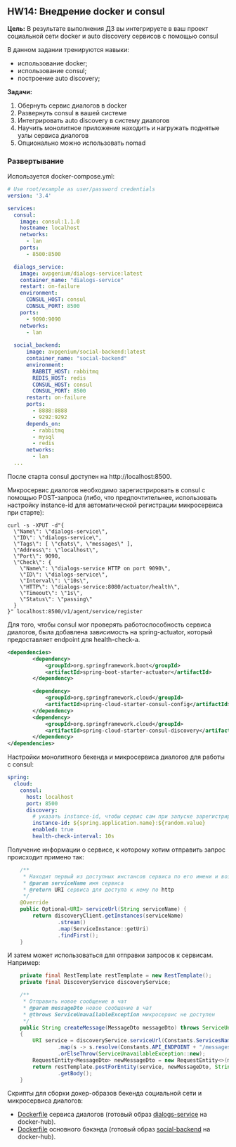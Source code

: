 ## HW14: Внедрение docker и consul

**Цель:** В результате выполнения ДЗ вы интегрируете в ваш проект социальной сети docker и auto discovery сервисов с помощью consul

В данном задании тренируются навыки:
- использование docker;
- использование consul;
- построение auto discovery;

**Задачи:**
1) Обернуть сервис диалогов в docker
2) Развернуть consul в вашей системе
3) Интегрировать auto discovery в систему диалогов
4) Научить монолитное приложение находить и нагружать поднятые узлы сервиса диалогов
5) Опционально можно использовать nomad

### Развертывание

Используется docker-compose.yml:
```yaml
# Use root/example as user/password credentials
version: '3.4'

services:
  consul:
    image: consul:1.1.0
    hostname: localhost
    networks:
      - lan
    ports:
      - 8500:8500

  dialogs_service:
    image: avpgenium/dialogs-service:latest
    container_name: "dialogs-service"
    restart: on-failure
    environment:
      CONSUL_HOST: consul
      CONSUL_PORT: 8500
    ports:
      - 9090:9090
    networks:
      - lan
  
  social_backend:
      image: avpgenium/social-backend:latest
      container_name: "social-backend"
      environment:
        RABBIT_HOST: rabbitmq
        REDIS_HOST: redis
        CONSUL_HOST: consul
        CONSUL_PORT: 8500
      restart: on-failure
      ports:
        - 8888:8888
        - 9292:9292
      depends_on:
        - rabbitmq
        - mysql
        - redis
      networks:
        - lan
  ...

```

После старта consul доступен на http://localhost:8500.

Микросервис диалогов необходимо зарегистрировать в consul с помощью POST-запроса (либо, что
предпочтительнее, использовать настройку instance-id для автоматической регистрации 
микросервиса при старте):
```shell script
curl -s -XPUT -d"{
  \"Name\": \"dialogs-service\",
  \"ID\": \"dialogs-service\",
  \"Tags\": [ \"chats\", \"messages\" ],
  \"Address\": \"localhost\",
  \"Port\": 9090,
  \"Check\": {
    \"Name\": \"dialogs-service HTTP on port 9090\",
    \"ID\": \"dialogs-service\",
    \"Interval\": \"10s\",
    \"HTTP\": \"dialogs-service:8080/actuator/health\",
    \"Timeout\": \"1s\",
    \"Status\": \"passing\"
  }
}" localhost:8500/v1/agent/service/register
```

Для того, чтобы consul мог проверять работоспособность сервиса диалогов, была добавлена
зависимость на spring-actuator, который предоставляет endpoint для health-check-а.

```xml
<dependencies>
        <dependency>
            <groupId>org.springframework.boot</groupId>
            <artifactId>spring-boot-starter-actuator</artifactId>
        </dependency>

        <dependency>
            <groupId>org.springframework.cloud</groupId>
            <artifactId>spring-cloud-starter-consul-config</artifactId>
        </dependency>
        <dependency>
            <groupId>org.springframework.cloud</groupId>
            <artifactId>spring-cloud-starter-consul-discovery</artifactId>
        </dependency>
</dependencies>
```

Настройки монолитного бекенда и микросервиса диалогов для работы с consul:
```yaml
spring:
  cloud:
    consul:
      host: localhost
      port: 8500
      discovery:
        # указать instance-id, чтобы сервис сам при запуске зарегистрировался в consul
        instance-id: ${spring.application.name}:${random.value}
        enabled: true
        health-check-interval: 10s
```

Получение информации о сервисе, к которому хотим отправить запрос происходит примено так:

```java
    /**
     * Находит первый из доступных инстансов сервиса по его имени и возвращет его адрес
     * @param serviceName имя сервиса
     * @return URI сервиса для доступа к нему по http
     */
    @Override
    public Optional<URI> serviceUrl(String serviceName) {
        return discoveryClient.getInstances(serviceName)
                .stream()
                .map(ServiceInstance::getUri)
                .findFirst();
    }
```

И затем может использоваться для отправки запросов к сервисам. Например:
```java
    private final RestTemplate restTemplate = new RestTemplate();
    private final DiscoveryService discoveryService;

    /**
     * Отправить новое сообщение в чат
     * @param messageDto новое сообщение в чат
     * @throws ServiceUnavailableException микросервис не доступен
     */
    public String createMessage(MessageDto messageDto) throws ServiceUnavailableException
    {
        URI service = discoveryService.serviceUrl(Constants.ServicesNames.DIALOGS_SERVICE)
                .map(s -> s.resolve(Constants.API_ENDPOINT + "/messages"))
                .orElseThrow(ServiceUnavailableException::new);
        RequestEntity<MessageDto> newMessageDto = new RequestEntity<>(messageDto, HttpMethod.POST, service);
        return restTemplate.postForEntity(service, newMessageDto, String.class)
                .getBody();
    }
```

Скрипты для сборки докер-образов бекенда социальной сети и микросервиса диалогов:
  - [Dockerfile](dialogs-service/Dockerfile) сервиса диалогов (готовый образ [dialogs-service](https://hub.docker.com/repository/docker/avpgenium/dialogs-service) на docker-hub).
  - [Dockerfile](social-backend/Dockerfile) основного бэкэнда (готовый образ [social-backend](https://hub.docker.com/repository/docker/avpgenium/social-backend) на docker-hub).
  

